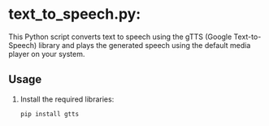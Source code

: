 # text_to_speech.py:

This Python script converts text to speech using the gTTS (Google Text-to-Speech) library and plays the generated speech using the default media player on your system.

## Usage

1. Install the required libraries:

   ```bash
   pip install gtts

